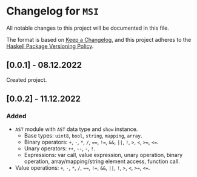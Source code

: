 # Changelog for `MSI`

All notable changes to this project will be documented in this file.

The format is based on [Keep a Changelog](https://keepachangelog.com/en/1.0.0/),
and this project adheres to the
[Haskell Package Versioning Policy](https://pvp.haskell.org/).

## [0.0.1] - 08.12.2022

Created project.

## [0.0.2] - 11.12.2022

### Added


- `AST` module with `AST` data type and `show` instance.
  - Base types: `uint8`, `bool`, `string`, `mapping`, `array`.
  - Binary operators: `+`, `-`, `*`, `/`, `==`, `!=`, `&&`, `||`, `!`, `>`, `<`, `>=`, `<=`.
  - Unary operators: `++`, `--`, `-`, `!`.
  - Expressions: var call, value expression, unary operation, binary operation, array/mapping/string element access, function call.
- Value operations: `+`, `-`, `*`, `/`, `==`, `!=`, `&&`, `||`, `!`, `>`, `<`, `>=`, `<=`.
